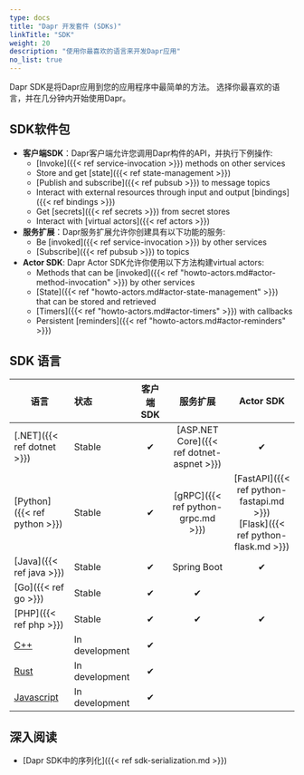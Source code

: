 ```yaml
---
type: docs
title: "Dapr 开发套件 (SDKs)"
linkTitle: "SDK"
weight: 20
description: "使用你最喜欢的语言来开发Dapr应用"
no_list: true
---
```


Dapr SDK是将Dapr应用到您的应用程序中最简单的方法。 选择你最喜欢的语言，并在几分钟内开始使用Dapr。

## SDK软件包

- **客户端SDK**：Dapr客户端允许您调用Dapr构件的API，并执行下例操作:
   - [Invoke]({{< ref service-invocation >}}) methods on other services
   - Store and get [state]({{< ref state-management >}})
   - [Publish and subscribe]({{< ref pubsub >}}) to message topics
   - Interact with external resources through input and output [bindings]({{< ref bindings >}})
   - Get [secrets]({{< ref secrets >}}) from secret stores
   - Interact with [virtual actors]({{< ref actors >}})
- **服务扩展**：Dapr服务扩展允许你创建具有以下功能的服务:
   - Be [invoked]({{< ref service-invocation >}}) by other services
   - [Subscribe]({{< ref pubsub >}}) to topics
- **Actor SDK**: Dapr Actor SDK允许你使用以下方法构建virtual actors:
   - Methods that can be [invoked]({{< ref "howto-actors.md#actor-method-invocation" >}}) by other services
   - [State]({{< ref "howto-actors.md#actor-state-management" >}}) that can be stored and retrieved
   - [Timers]({{< ref "howto-actors.md#actor-timers" >}}) with callbacks
   - Persistent [reminders]({{< ref "howto-actors.md#actor-reminders" >}})

## SDK 语言

| 语言                                           | 状态             | 客户端 SDK |                   服务扩展                    |                                        Actor SDK                                         |
| -------------------------------------------- |:-------------- |:-------:|:-----------------------------------------:|:----------------------------------------------------------------------------------------:|
| [.NET]({{< ref dotnet >}})                   | Stable         |    ✔    | [ASP.NET Core]({{< ref dotnet-aspnet >}}) |                                            ✔                                             |
| [Python]({{< ref python >}})                 | Stable         |    ✔    |    [gRPC]({{< ref python-grpc.md >}})     | [FastAPI]({{< ref python-fastapi.md >}})<br />[Flask]({{< ref python-flask.md >}}) |
| [Java]({{< ref java >}})                     | Stable         |    ✔    |                Spring Boot                |                                            ✔                                             |
| [Go]({{< ref go >}})                         | Stable         |    ✔    |                     ✔                     |                                                                                          |
| [PHP]({{< ref php >}})                       | Stable         |    ✔    |                     ✔                     |                                            ✔                                             |
| [C++](https://github.com/dapr/cpp-sdk)       | In development |    ✔    |                                           |                                                                                          |
| [Rust](https://github.com/dapr/rust-sdk)     | In development |    ✔    |                                           |                                                                                          |
| [Javascript](https://github.com/dapr/js-sdk) | In development |    ✔    |                                           |                                                                                          |

## 深入阅读

- [Dapr SDK中的序列化]({{< ref sdk-serialization.md >}})
